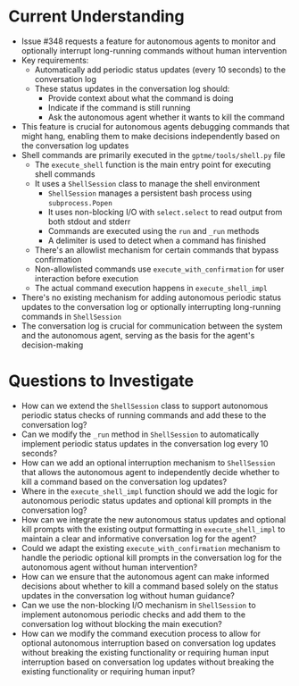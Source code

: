 # Current Understanding

- Issue #348 requests a feature for autonomous agents to monitor and optionally interrupt long-running commands without human intervention
- Key requirements:
  - Automatically add periodic status updates (every 10 seconds) to the conversation log
  - These status updates in the conversation log should:
    - Provide context about what the command is doing
    - Indicate if the command is still running
    - Ask the autonomous agent whether it wants to kill the command
- This feature is crucial for autonomous agents debugging commands that might hang, enabling them to make decisions independently based on the conversation log updates
- Shell commands are primarily executed in the `gptme/tools/shell.py` file
  - The `execute_shell` function is the main entry point for executing shell commands
  - It uses a `ShellSession` class to manage the shell environment
    - `ShellSession` manages a persistent bash process using `subprocess.Popen`
    - It uses non-blocking I/O with `select.select` to read output from both stdout and stderr
    - Commands are executed using the `run` and `_run` methods
    - A delimiter is used to detect when a command has finished
  - There's an allowlist mechanism for certain commands that bypass confirmation
  - Non-allowlisted commands use `execute_with_confirmation` for user interaction before execution
  - The actual command execution happens in `execute_shell_impl`
- There's no existing mechanism for adding autonomous periodic status updates to the conversation log or optionally interrupting long-running commands in `ShellSession`
- The conversation log is crucial for communication between the system and the autonomous agent, serving as the basis for the agent's decision-making

# Questions to Investigate

- How can we extend the `ShellSession` class to support autonomous periodic status checks of running commands and add these to the conversation log?
- Can we modify the `_run` method in `ShellSession` to automatically implement periodic status updates in the conversation log every 10 seconds?
- How can we add an optional interruption mechanism to `ShellSession` that allows the autonomous agent to independently decide whether to kill a command based on the conversation log updates?
- Where in the `execute_shell_impl` function should we add the logic for autonomous periodic status updates and optional kill prompts in the conversation log?
- How can we integrate the new autonomous status updates and optional kill prompts with the existing output formatting in `execute_shell_impl` to maintain a clear and informative conversation log for the agent?
- Could we adapt the existing `execute_with_confirmation` mechanism to handle the periodic optional kill prompts in the conversation log for the autonomous agent without human intervention?
- How can we ensure that the autonomous agent can make informed decisions about whether to kill a command based solely on the status updates in the conversation log without human guidance?
- Can we use the non-blocking I/O mechanism in `ShellSession` to implement autonomous periodic checks and add them to the conversation log without blocking the main execution?
- How can we modify the command execution process to allow for optional autonomous interruption based on conversation log updates without breaking the existing functionality or requiring human input interruption based on conversation log updates without breaking the existing functionality or requiring human input?